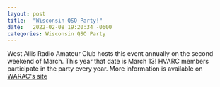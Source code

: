 ```yaml
---
layout: post
title:  "Wisconsin QSO Party!"
date:   2022-02-08 19:20:34 -0600
categories: Wisconsin QSO Party
---
```


West Allis Radio Amateur Club hosts this event annually on the second weekend of March. This year that date is March 13!  HVARC members participate in the party every year.  More information is available on [WARAC's site](https://www.warac.org/wqp/wqp.htm)
